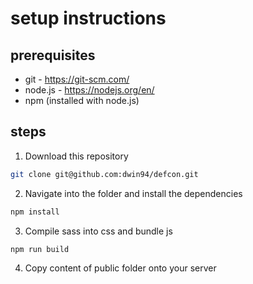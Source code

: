 # setup instructions

## prerequisites

-   git - https://git-scm.com/
-   node.js - https://nodejs.org/en/
-   npm (installed with node.js)

## steps

1. Download this repository

```bash
git clone git@github.com:dwin94/defcon.git
```

2. Navigate into the folder and install the dependencies

```bash
npm install
```

3. Compile sass into css and bundle js

```bash
npm run build
```

4. Copy content of public folder onto your server
